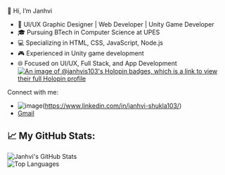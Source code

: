 👋 Hi, I’m Janhvi
- 🚀 UI/UX Graphic Designer | Web Developer | Unity Game Developer
- 🎓 Pursuing BTech in Computer Science at UPES
- 💻 Specializing in HTML, CSS, JavaScript, Node.js
- 🎮 Experienced in Unity game development
- 🌐 Focused on UI/UX, Full Stack, and App Development
[![An image of @janhvis103's Holopin badges, which is a link to view their full Holopin profile](https://holopin.me/janhvis103)](https://holopin.io/@janhvis103)

Connect with me:
- ![image](https://github.com/user-attachments/assets/27aed492-e3b8-416d-88dd-e995e4652e2d)(https://www.linkedin.com/in/janhvi-shukla103/)
- [Gmail](mailto:janhvis103@gmail.com)

## 📈 My GitHub Stats:
![Janhvi's GitHub Stats](https://github-readme-stats.vercel.app/api?username=your-github-username&show_icons=true&theme=radical)  
![Top Languages](https://github-readme-stats.vercel.app/api/top-langs/?username=your-github-username&layout=compact&theme=radical)

<!---
Janhvi-S103/Janhvi-S103 is a ✨ special ✨ repository because its `README.md` (this file) appears on your GitHub profile.
You can click the Preview link to take a look at your changes.
--->

